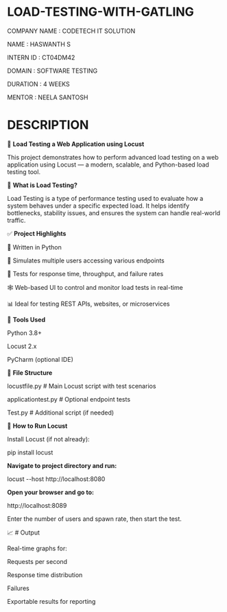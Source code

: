 # LOAD-TESTING-WITH-GATLING

COMPANY NAME : CODETECH IT SOLUTION

NAME : HASWANTH S

INTERN ID : CT04DM42

DOMAIN : SOFTWARE TESTING

DURATION : 4 WEEKS

MENTOR : NEELA SANTOSH

# DESCRIPTION

🚀 **Load Testing a Web Application using Locust**

This project demonstrates how to perform advanced load testing on a web application using Locust — a modern, scalable, and Python-based load testing tool.

📌 **What is Load Testing?**

Load Testing is a type of performance testing used to evaluate how a system behaves under a specific expected load. It helps identify bottlenecks, stability issues, and ensures the system can handle real-world traffic.

✅ **Project Highlights**

📄 Written in Python

🔁 Simulates multiple users accessing various endpoints

🧪 Tests for response time, throughput, and failure rates

🕸️ Web-based UI to control and monitor load tests in real-time

📊 Ideal for testing REST APIs, websites, or microservices

🧰 **Tools Used**

Python 3.8+

Locust 2.x

PyCharm (optional IDE)

📂 **File Structure**

locustfile.py         # Main Locust script with test scenarios

applicationtest.py    # Optional endpoint tests

Test.py               # Additional script (if needed)

🚦 **How to Run Locust**

Install Locust (if not already):

pip install locust

**Navigate to project directory and run:**

locust --host http://localhost:8080

**Open your browser and go to:**

http://localhost:8089

Enter the number of users and spawn rate, then start the test.

📈 # Output

Real-time graphs for:

Requests per second

Response time distribution

Failures

Exportable results for reporting


